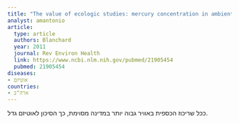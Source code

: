 ```yaml
---
title: "The value of ecologic studies: mercury concentration in ambient air and the risk of autism"
analyst: amantonio
article:
  type: article
  authors: Blanchard
  year: 2011
  journal: Rev Environ Health
  link: https://www.ncbi.nlm.nih.gov/pubmed/21905454
  pubmed: 21905454
diseases:
- אוטיזם
countries:
- ארה"ב
---
```


ככל שריכוז הכספית באוויר גבוה יותר במדינה מסוימת, כך הסיכון לאוטיזם גדל.
